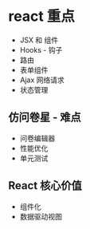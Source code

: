 # react 重点
- JSX 和 组件
- Hooks - 钩子
- 路由
- 表单组件
- Ajax 网络请求
- 状态管理
## 仿问卷星 - 难点
- 问卷编辑器
- 性能优化
- 单元测试
## React 核心价值
- 组件化
- 数据驱动视图